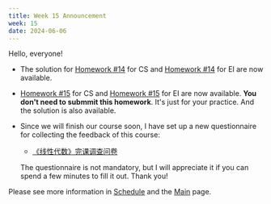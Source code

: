 ```yaml
---
title: Week 15 Announcement
week: 15
date: 2024-06-06
---
```

Hello, everyone!

- The solution for [Homework #14](https://basics.sjtu.edu.cn/~yangqizhe/pdf/la2024s/homework/LA-hw14forCS.pdf)  for CS and [Homework #14](https://basics.sjtu.edu.cn/~yangqizhe/pdf/la2024s/homework/LA-hw14forEI.pdf)  for EI 
are now available. 

- [Homework #15](https://basics.sjtu.edu.cn/~yangqizhe/pdf/la2024s/homework/LA-hw15forCS.pdf)  for CS and [Homework #15](https://basics.sjtu.edu.cn/~yangqizhe/pdf/la2024s/homework/LA-hw15forEI.pdf)  for EI 
are now available. **You don't need to submmit this homework**. It's just for your practice. And the solution is also available.

- Since we will finish our course soon, I have set up a new questionnaire for collecting the feedback of this course:
  
  -  [《线性代数》完课调查问卷](https://www.wjx.cn/vm/rQggcUK.aspx#)
  
  The questionnaire is not mandatory, but I will appreciate it if you can spend a few minutes to fill it out. Thank you!


 Please see more information in [Schedule](../schedule) and the [Main](../) page. 
